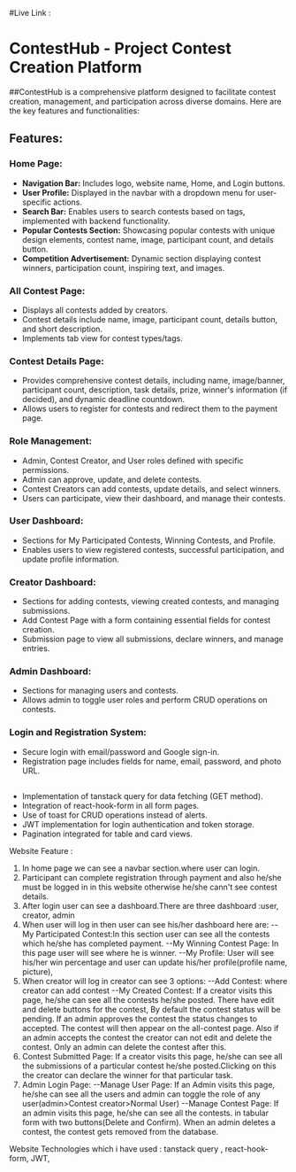 #Live Link :

# ContestHub - Project Contest Creation Platform

##ContestHub is a comprehensive platform designed to facilitate contest creation, management, and participation across diverse domains. Here are the key features and functionalities:

## Features:

### Home Page:
- **Navigation Bar:** Includes logo, website name, Home, and Login buttons.
- **User Profile:** Displayed in the navbar with a dropdown menu for user-specific actions.
- **Search Bar:** Enables users to search contests based on tags, implemented with backend functionality.
- **Popular Contests Section:** Showcasing popular contests with unique design elements, contest name, image, participant count, and details button.
- **Competition Advertisement:** Dynamic section displaying contest winners, participation count, inspiring text, and images.

### All Contest Page:
- Displays all contests added by creators.
- Contest details include name, image, participant count, details button, and short description.
- Implements tab view for contest types/tags.

### Contest Details Page:
- Provides comprehensive contest details, including name, image/banner, participant count, description, task details, prize, winner's information (if decided), and dynamic deadline countdown.
- Allows users to register for contests and redirect them to the payment page.

### Role Management:
- Admin, Contest Creator, and User roles defined with specific permissions.
- Admin can approve, update, and delete contests.
- Contest Creators can add contests, update details, and select winners.
- Users can participate, view their dashboard, and manage their contests.

### User Dashboard:
- Sections for My Participated Contests, Winning Contests, and Profile.
- Enables users to view registered contests, successful participation, and update profile information.

### Creator Dashboard:
- Sections for adding contests, viewing created contests, and managing submissions.
- Add Contest Page with a form containing essential fields for contest creation.
- Submission page to view all submissions, declare winners, and manage entries.

### Admin Dashboard:
- Sections for managing users and contests.
- Allows admin to toggle user roles and perform CRUD operations on contests.

### Login and Registration System:
- Secure login with email/password and Google sign-in.
- Registration page includes fields for name, email, password, and photo URL.



##

- Implementation of tanstack query for data fetching (GET method).
- Integration of react-hook-form in all form pages.
- Use of toast for CRUD operations instead of alerts.
- JWT implementation for login authentication and token storage.
- Pagination integrated for table and card views.












Website Feature :
1. In home page we can see a navbar section.where user can login.
2. Participant can complete registration through payment and also he/she must be logged in in this website otherwise he/she cann't see contest details.
3. After login user can see a dashboard.There are three dashboard :user, creator, admin
4. When user will log in then user can see his/her dashboard here are: 
 --My Participated Contest:In this section user can see all the contests  which he/she has
completed payment.
 --My Winning Contest Page: In this page user will see where he is winner.
 --My Profile: User  will see his/her win percentage and user can update his/her profile(profile name, picture),
 5. When creator will log in creator can see 3 options:
 --Add Contest: where creator can add contest
 --My Created Contest: If a creator visits this page, he/she can see all the
contests he/she posted. There have
edit and delete buttons for the contest, By default the contest status will
be pending. If an admin approves the contest the status changes to
accepted. The contest will then appear on the all-contest page. Also if an
admin accepts the contest the creator can not edit and delete the contest.
Only an admin can delete the contest after this.
6. Contest Submitted Page: If a creator visits this page, he/she can see all
the submissions of a particular contest he/she posted.Clicking on this the creator can declare the winner for that particular task.
7. Admin Login Page:
--Manage User Page: If an Admin visits this page, he/she can see all the users and admin can
toggle the role of any user(admin>Contest creator>Normal User)
--Manage Contest Page: If an admin visits this page, he/she can see all the contests.
 in tabular form with two buttons(Delete and Confirm).  When an admin deletes a contest, the
contest gets removed from the database.


Website Technologies which i have used : tanstack query , react-hook-form, JWT, 
